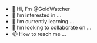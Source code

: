 - 👋 Hi, I’m @GoldWatcher
- 👀 I’m interested in ...
- 🌱 I’m currently learning ...
- 💞️ I’m looking to collaborate on ...
- 📫 How to reach me ...

<!---
GoldWatcher/GoldWatcher is a ✨ special ✨ repository because its `README.md` (this file) appears on your GitHub profile.
You can click the Preview link to take a look at your changes.
--->
